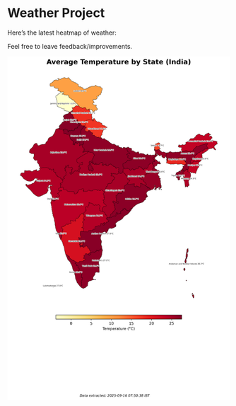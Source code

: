 # Weather Project

Here’s the latest heatmap of weather:

Feel free to leave feedback/improvements.

![India Heatmap](docs/assets/india_heatmap.png?v=C8C978)
